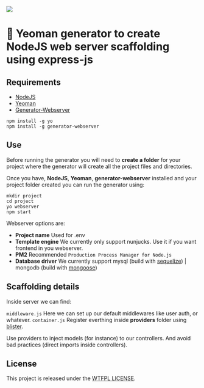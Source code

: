 ![](https://raw.githubusercontent.com/yeoman/media/master/optimized/yeoman-masthead.png)

# 💂 Yeoman generator to create NodeJS web server scaffolding using express-js

## Requirements

- [NodeJS](https://nodejs.org/en/)
- [Yeoman](http://yeoman.io)
- [Generator-Webserver](https://github.com/blanxii/generator-webserver)

```
npm install -g yo
npm install -g generator-webserver
```

## Use

Before running the generator you will need to **create a folder** for your project where the generator will create all the project files and directories.

Once you have, **NodeJS**, **Yeoman**, **generator-webserver** installed and your project folder created you can run the generator using:

```
mkdir project
cd project
yo webserver
npm start
```

Webserver options are:

- **Project name** Used for .env
- **Template engine** We currently only support nunjucks. Use it if you want frontend in you webserver.
- **PM2** Recommended `Production Process Manager for Node.js`
- **Database driver** We currently support mysql (build with [sequelize](http://docs.sequelizejs.com/)) | mongodb (build with [mongoose](http://mongoosejs.com/))

## Scaffolding details
Inside server we can find:

`middleware.js` Here we can set up our default middlewares like user auth, or whatever.
`container.js` Register everthing inside **providers** folder using [blister](https://www.npmjs.com/package/blister).

Use providers to inject models (for instance) to our controllers. And avoid bad practices (direct imports inside controllers).

## License
This project is released under the [WTFPL LICENSE](http://www.wtfpl.net/ "WTFPL LICENSE").
